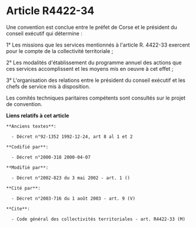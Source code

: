 # Article R4422-34

Une convention est conclue entre le préfet de Corse et le président du conseil exécutif qui détermine :

1° Les missions que les services mentionnés à l'article R. 4422-33 exercent pour le compte de la collectivité territoriale ;

2° Les modalités d'établissement du programme annuel des actions que ces services accomplissent et les moyens mis en oeuvre à
cet effet ;

3° L'organisation des relations entre le président du conseil exécutif et les chefs de service mis à disposition.

Les comités techniques paritaires compétents sont consultés sur le projet de convention.

**Liens relatifs à cet article**

	**Anciens textes**:

	  - Décret n°92-1352 1992-12-24, art 8 al 1 et 2

	**Codifié par**:

	  - Décret n°2000-318 2000-04-07

	**Modifié par**:

	  - Décret n°2002-823 du 3 mai 2002 - art. 1 ()

	**Cité par**:

	  - Décret n°2003-716 du 1 août 2003 - art. 9 (V)

	**Cite**:

	  - Code général des collectivités territoriales - art. R4422-33 (M)
